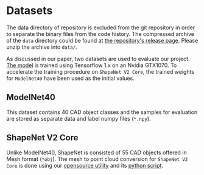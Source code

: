 # Datasets
The data directory of repository is excluded from the git repository in order to separate 
the binary files from the code history. The compressed archive of the `data` directory could be found
at [the repository's release page](https://github.com/salehjg/DeepPoint-V2-FPGA/releases/download/data/data.zip). Please unzip the archive into `data/`.

As discussed in our paper, two datasets are used to evaluate our project. 
[The model](https://github.com/WangYueFt/dgcnn/tree/master/tensorflow) is trained using Tensorflow 1.x on 
an Nvidia GTX1070. To accelerate the training procedure on `ShapeNet V2 Core`, the trained weights 
for `ModelNet40` have been used as the initial values.

## ModelNet40
This dataset contains 40 CAD object classes and the samples for evaluation are stored as separate data and label numpy files (`*.npy`).

## ShapeNet V2 Core
Unlike ModelNet40, ShapeNet is consisted of 55 CAD objects offered in Mesh format (`*obj`). 
The mesh to point cloud conversion for `ShapeNet V2 Core` is done using our [opensource utility](https://github.com/salehjg/MeshToPointcloudFPS) and its [python script](https://github.com/salehjg/Shapenet2_Preparation).


